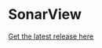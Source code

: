 # SonarView

[Get the latest release here](https://github.com/CeruleanSonar/SonarView/releases/latest)
